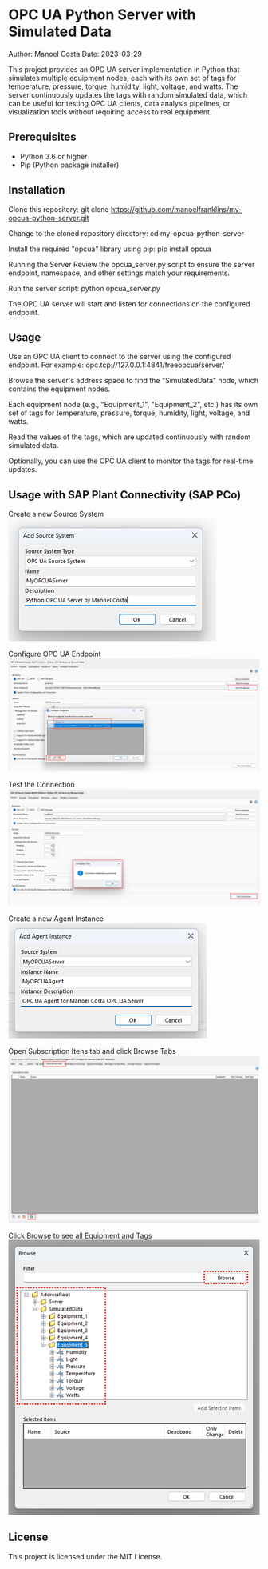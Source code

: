 # OPC UA Python Server with Simulated Data

Author: Manoel Costa
Date: 2023-03-29

This project provides an OPC UA server implementation in Python that simulates multiple equipment nodes, each with its own set of tags for temperature, pressure, torque, humidity, light, voltage, and watts. The server continuously updates the tags with random simulated data, which can be useful for testing OPC UA clients, data analysis pipelines, or visualization tools without requiring access to real equipment.

## Prerequisites

- Python 3.6 or higher
- Pip (Python package installer)

## Installation

Clone this repository:
git clone https://github.com/manoelfranklins/my-opcua-python-server.git

Change to the cloned repository directory:
cd my-opcua-python-server

Install the required "opcua" library using pip:
pip install opcua

Running the Server
Review the opcua_server.py script to ensure the server endpoint, namespace, and other settings match your requirements.

Run the server script:
python opcua_server.py

The OPC UA server will start and listen for connections on the configured endpoint.

## Usage

Use an OPC UA client to connect to the server using the configured endpoint. For example:
opc.tcp://127.0.0.1:4841/freeopcua/server/

Browse the server's address space to find the "SimulatedData" node, which contains the equipment nodes.

Each equipment node (e.g., "Equipment_1", "Equipment_2", etc.) has its own set of tags for temperature, pressure, torque, humidity, light, voltage, and watts.

Read the values of the tags, which are updated continuously with random simulated data.

Optionally, you can use the OPC UA client to monitor the tags for real-time updates.

## Usage with SAP Plant Connectivity (SAP PCo)

Create a new Source System
![Using Python OPC UA Server with PCo](Images/Picture1.png)

Configure OPC UA Endpoint
![Using Python OPC UA Server with PCo](Images/Picture2.png)

Test the Connection
![Using Python OPC UA Server with PCo](Images/Picture3.png)

Create a new Agent Instance
![Using Python OPC UA Server with PCo](Images/Picture4.png)

Open Subscription Itens tab and click Browse Tabs
![Using Python OPC UA Server with PCo](Images/Picture5.png)

Click Browse to see all Equipment and Tags
![Using Python OPC UA Server with PCo](Images/Picture6.png)

## License
This project is licensed under the MIT License.
